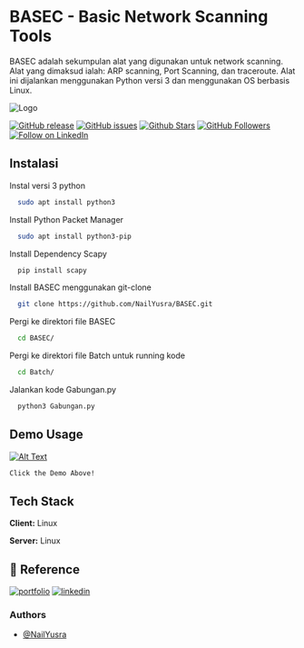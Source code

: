 # BASEC - Basic Network Scanning Tools

BASEC adalah sekumpulan alat yang digunakan untuk network scanning. Alat yang dimaksud ialah: ARP scanning, Port Scanning, dan traceroute. Alat ini dijalankan menggunakan Python versi 3 dan menggunakan OS berbasis Linux.

![Logo](img/Title.png)



[![GitHub release](https://img.shields.io/github/release/LazyCats07/Raf-T.svg)](https://github.com/LazyCats07/Raf-T/releases)
[![GitHub issues](https://img.shields.io/github/issues/LazyCats07/Raf-T.svg)](https://github.com/LazyCats07/Raf-T/issues)
[![Github Stars](https://img.shields.io/github/stars/LazyCats07/Raf-T.svg?style=social&label=Stars)](https://github.com/LazyCats07/Raf-T)
[![GitHub Followers](https://img.shields.io/github/followers/LazyCats07.svg?style=social&label=Follow)](https://github.com/LazyCats07)
[![Follow on LinkedIn](https://img.shields.io/badge/Follow%20on%20LinkedIn-%230077B5.svg?style=social&logo=linkedin)](https://www.linkedin.com/in/mrafiediananta/)


## Instalasi

Instal versi 3 python

```bash
  sudo apt install python3
```

Install Python Packet Manager

```bash
  sudo apt install python3-pip
```

Install Dependency Scapy

```bash
  pip install scapy
```

Install BASEC menggunakan git-clone

```bash
  git clone https://github.com/NailYusra/BASEC.git
```

Pergi ke direktori file BASEC

```bash
  cd BASEC/
```

Pergi ke direktori file Batch untuk running kode
```bash
  cd Batch/
```

Jalankan kode Gabungan.py
```bash
  python3 Gabungan.py
```



## Demo Usage

[![Alt Text](img/Youtube.png)](https://youtu.be/EPOFYOy4xAw)


```bash
Click the Demo Above!
```



## Tech Stack

**Client:** Linux

**Server:** Linux


## 🔗 Reference
[![portfolio](https://img.shields.io/badge/portofolio-000?style=for-the-badge&logo=ko-fi&logoColor=white)](https://github.com/LazyCats07/)
[![linkedin](https://img.shields.io/badge/linkedin-0A66C2?style=for-the-badge&logo=linkedin&logoColor=white)](https://www.linkedin.com/in/mrafiediananta/)



### Authors

- [@NailYusra](https://github.com/NailYusra/BASEC)

